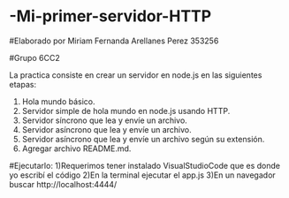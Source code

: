 # -Mi-primer-servidor-HTTP

#Elaborado por Miriam Fernanda Arellanes Perez 353256

#Grupo 6CC2

La practica consiste en crear un servidor en node.js en las siguientes etapas:
1) Hola mundo básico.
2) Servidor simple de hola mundo en node.js usando HTTP.
3) Servidor síncrono que lea y envíe un archivo.
4) Servidor asíncrono que lea y envíe un archivo.
5) Servidor asíncrono que lea y envíe un archivo según su extensión.
6) Agregar archivo README.md.

#Ejecutarlo:
1)Requerimos tener instalado VisualStudioCode que es donde yo escribí el código
2)En la terminal ejecutar el app.js
3)En un navegador buscar http://localhost:4444/

